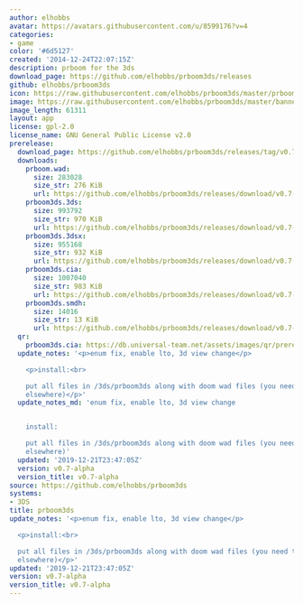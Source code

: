 ```yaml
---
author: elhobbs
avatar: https://avatars.githubusercontent.com/u/8599176?v=4
categories:
- game
color: '#6d5127'
created: '2014-12-24T22:07:15Z'
description: prboom for the 3ds
download_page: https://github.com/elhobbs/prboom3ds/releases
github: elhobbs/prboom3ds
icon: https://raw.githubusercontent.com/elhobbs/prboom3ds/master/prboom3ds.png
image: https://raw.githubusercontent.com/elhobbs/prboom3ds/master/banner.png
image_length: 61311
layout: app
license: gpl-2.0
license_name: GNU General Public License v2.0
prerelease:
  download_page: https://github.com/elhobbs/prboom3ds/releases/tag/v0.7-alpha
  downloads:
    prboom.wad:
      size: 283028
      size_str: 276 KiB
      url: https://github.com/elhobbs/prboom3ds/releases/download/v0.7-alpha/prboom.wad
    prboom3ds.3ds:
      size: 993792
      size_str: 970 KiB
      url: https://github.com/elhobbs/prboom3ds/releases/download/v0.7-alpha/prboom3ds.3ds
    prboom3ds.3dsx:
      size: 955168
      size_str: 932 KiB
      url: https://github.com/elhobbs/prboom3ds/releases/download/v0.7-alpha/prboom3ds.3dsx
    prboom3ds.cia:
      size: 1007040
      size_str: 983 KiB
      url: https://github.com/elhobbs/prboom3ds/releases/download/v0.7-alpha/prboom3ds.cia
    prboom3ds.smdh:
      size: 14016
      size_str: 13 KiB
      url: https://github.com/elhobbs/prboom3ds/releases/download/v0.7-alpha/prboom3ds.smdh
  qr:
    prboom3ds.cia: https://db.universal-team.net/assets/images/qr/prerelease/prboom3ds-cia.png
  update_notes: '<p>enum fix, enable lto, 3d view change</p>

    <p>install:<br>

    put all files in /3ds/prboom3ds along with doom wad files (you need to get these
    elsewhere)</p>'
  update_notes_md: 'enum fix, enable lto, 3d view change


    install:

    put all files in /3ds/prboom3ds along with doom wad files (you need to get these
    elsewhere)'
  updated: '2019-12-21T23:47:05Z'
  version: v0.7-alpha
  version_title: v0.7-alpha
source: https://github.com/elhobbs/prboom3ds
systems:
- 3DS
title: prboom3ds
update_notes: '<p>enum fix, enable lto, 3d view change</p>

  <p>install:<br>

  put all files in /3ds/prboom3ds along with doom wad files (you need to get these
  elsewhere)</p>'
updated: '2019-12-21T23:47:05Z'
version: v0.7-alpha
version_title: v0.7-alpha
---
```

